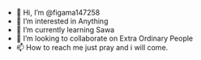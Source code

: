 - 👋 Hi, I’m @figama147258
- 👀 I’m interested in Anything
- 🌱 I’m currently learning Sawa
- 💞️ I’m looking to collaborate on Extra Ordinary People
- 📫 How to reach me just pray and i will come.

<!---
figama147258/figama147258 is a ✨ special ✨ repository because its `README.md` (this file) appears on your GitHub profile.
You can click the Preview link to take a look at your changes.
--->
